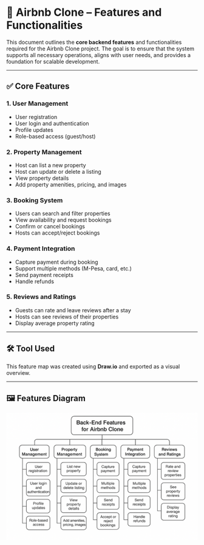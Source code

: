 # 🧩 Airbnb Clone – Features and Functionalities

This document outlines the **core backend features** and functionalities required for the Airbnb Clone project. The goal is to ensure that the system supports all necessary operations, aligns with user needs, and provides a foundation for scalable development.

---

## ✅ Core Features

### 1. User Management
- User registration
- User login and authentication
- Profile updates
- Role-based access (guest/host)

### 2. Property Management
- Host can list a new property
- Host can update or delete a listing
- View property details
- Add property amenities, pricing, and images

### 3. Booking System
- Users can search and filter properties
- View availability and request bookings
- Confirm or cancel bookings
- Hosts can accept/reject bookings

### 4. Payment Integration
- Capture payment during booking
- Support multiple methods (M-Pesa, card, etc.)
- Send payment receipts
- Handle refunds

### 5. Reviews and Ratings
- Guests can rate and leave reviews after a stay
- Hosts can see reviews of their properties
- Display average property rating

---

## 🛠 Tool Used

This feature map was created using **Draw.io** and exported as a visual overview.

---

## 🖼 Features Diagram

![Airbnb Feature Map](airbnb-features.png)
